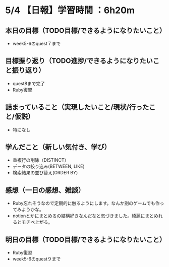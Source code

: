 # 5/4 【日報】学習時間 ：6h20m
## 本日の目標（TODO目標/できるようになりたいこと）
- week5-6のquest７まで
## 目標振り返り（TODO進捗/できるようになりたいこと振り返り）
- quest8まで完了
- Ruby復習
## 詰まっていること（実現したいこと/現状/行ったこと/仮説）
- 特になし
## 学んだこと（新しい気付き、学び）
- 重複行の削除（DISTINCT）
- データの絞り込み(BETWEEN, LIKE)
- 検索結果の並び替え(ORDER BY)
## 感想（一日の感想、雑談）
- Ruby忘れそうなので定期的に触るようにします。なんか別のゲームでも作ってみようかな。
- notionとかにまとめるの結構好きなんだなと気づきました。綺麗にまとめれるとモチベ上がる。
## 明日の目標（TODO目標/できるようになりたいこと）
- Ruby復習
- week5-6のquest９まで
